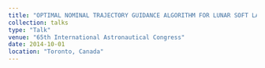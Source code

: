 ```yaml
---
title: "OPTIMAL NOMINAL TRAJECTORY GUIDANCE ALGORITHM FOR LUNAR SOFT LANDING"
collection: talks
type: "Talk"
venue: "65th International Astronautical Congress"
date: 2014-10-01
location: "Toronto, Canada"
---
```



